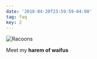 ```yaml
---
date: '2018-04-20T23:59:59-04:00'
tag: faq
key: 2
---
```

![Racoons](/uploads/fat_racoon.jpg)

Meet my **harem of waifus**
